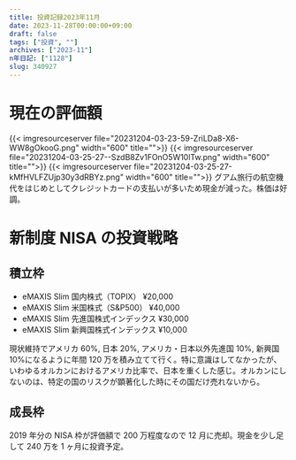 ```yaml
---
title: 投資記録2023年11月
date: 2023-11-28T00:00:00+09:00
draft: false
tags: ["投資", ""]
archives: ["2023-11"]
n年日記: ["1128"]
slug: 340927
---
```


# 現在の評価額

{{< imgresourceserver file="20231204-03-23-59-ZriLDa8-X6-WW8gOkooG.png" width="600" title="">}}
{{< imgresourceserver file="20231204-03-25-27--SzdB8Zv1FOnO5W10lTw.png" width="600" title="">}}
{{< imgresourceserver file="20231204-03-25-27-kMfHVLFZUjp30y3dRBYz.png" width="600" title="">}}
グアム旅行の航空機代をはじめとしてクレジットカードの支払いが多いため現金が減った。株価は好調。

# 新制度 NISA の投資戦略

## 積立枠

- eMAXIS Slim 国内株式（TOPIX） ¥20,000
- eMAXIS Slim 米国株式（S&P500） ¥40,000
- eMAXIS Slim 先進国株式インデックス ¥30,000
- eMAXIS Slim 新興国株式インデックス ¥10,000

現状維持でアメリカ 60%, 日本 20%, アメリカ・日本以外先進国 10%, 新興国 10%になるように年間 120 万を積み立てて行く。特に意識はしてなかったが、いわゆるオルカンにおけるアメリカ比率で、日本を重くした感じ。オルカンにしないのは、特定の国のリスクが顕著化した時にその国だけ売れないから。

## 成長枠

2019 年分の NISA 枠が評価額で 200 万程度なので 12 月に売却。現金を少し足して 240 万を 1 ヶ月に投資予定。

